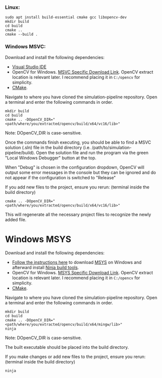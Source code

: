### Linux:

```
sudo apt install build-essential cmake gcc libopencv-dev
mkdir build
cd build
cmake ..
cmake --build .
```

### Windows MSVC:

Download and install the following dependencies:

- [Visual Studio IDE](https://visualstudio.microsoft.com/thank-you-downloading-visual-studio/?sku=Community&channel=Release&version=VS2022&source=VSLandingPage&cid=3602&passive=false)
- OpenCV for Windows. [MSVC Specific Download Link](https://github.com/opencv/opencv/releases/download/4.9.0/opencv-4.9.0-windows.exe). OpenCV extract location is relevant later. I recommend placing it in `C:/opencv` for simplicity.
- [CMake](https://github.com/Kitware/CMake/releases/download/v3.29.0-rc3/cmake-3.29.0-rc3-windows-x86_64.msi).

Navigate to where you have cloned the simulation-pipeline repository. Open a terminal and enter the following commands in order.

```
mkdir build
cd build
cmake .. -DOpenCV_DIR="<path/where/you/extracted/opencv/build/x64/vc16/lib>"
```

Note: DOpenCV_DIR is case-sensitive.

Once the commands finish executing, you should be able to find a MSVC solution (.sln) file in the build directory (i.e. /path/to/simulation-pipeline/build).
Open the solution file and run the program via the green "Local Windows Debugger" button at the top.

When "Debug" is chosen in the configuration dropdown, OpenCV will output some error messages in the console but they can be ignored and do not appear if the configuration is switched to "Release"

If you add new files to the project, ensure you rerun: (terminal inside the build directory)

```
cmake .. -DOpenCV_DIR="<path/where/you/extracted/opencv/build/x64/vc16/lib>"
```

This will regenerate all the necessary project files to recognize the newly added file.

# Windows MSYS

Download and install the following dependencies:

- [Follow the instructions here](https://www.msys2.org/) to download [MSYS](https://github.com/msys2/msys2-installer/releases/download/2024-01-13/msys2-x86_64-20240113.exe) on Windows and afterward install [Ninja build tools](https://packages.msys2.org/package/mingw-w64-x86_64-ninja).
- OpenCV for Windows. [MSYS Specific Download Link](https://github.com/huihut/OpenCV-MinGW-Build/tree/OpenCV-4.5.5-x64). OpenCV extract location is relevant later. I recommend placing it in `C:/opencv` for simplicity.
- [CMake](https://github.com/Kitware/CMake/releases/download/v3.29.0-rc3/cmake-3.29.0-rc3-windows-x86_64.msi).

Navigate to where you have cloned the simulation-pipeline repository. Open a terminal and enter the following commands in order.

```
mkdir build
cd build
cmake .. -DOpenCV_DIR="<path/where/you/extracted/opencv/build/x64/mingw/lib>"
ninja
```

Note: DOpenCV_DIR is case-sensitive.

The built executable should be placed into the build directory.

If you make changes or add new files to the project, ensure you rerun: (terminal inside the build directory)

```
ninja
```
